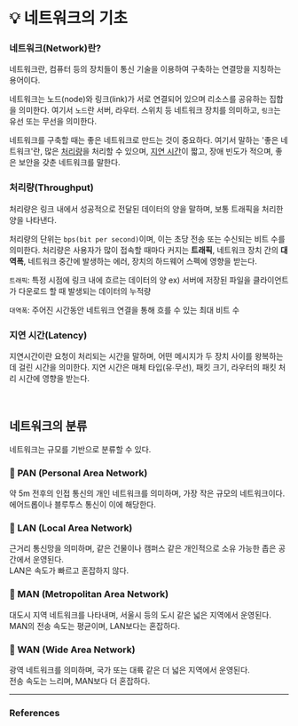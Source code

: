 # 💡 네트워크의 기초

### 네트워크(Network)란?
네트워크란, 컴퓨터 등의 장치들이 통신 기술을 이용하여 구축하는 연결망을 지칭하는 용어이다.

네트워크는 노드(node)와 링크(link)가 서로 연결되어 있으며 리소스를 공유하는 집합을 의미한다.
여기서 `노드`란 서버, 라우터. 스위치 등 네트워크 장치를 의미하고, `링크`는 유선 또는 무선을 의미한다.

네트워크를 구축할 때는 좋은 네트워크로 만드는 것이 중요하다.
여기서 말하는 '좋은 네트워크'란, 많은 [처리량](#처리량throughput)을 처리할 수 있으며, [지연 시간](#지연-시간latency)이 짧고, 
장애 빈도가 적으며, 좋은 보안을 갖춘 네트워크를 말한다.

### 처리량(Throughput)
처리량은 링크 내에서 성공적으로 전달된 데이터의 양을 말하며, 보통 트래픽을 처리한 양을 나타낸다.

처리량의 단위는 `bps(bit per second)`이며, 이는 초당 전송 또는 수신되는 비트 수를 의미한다. 
처리량은 사용자가 많이 접속할 때마다 커지는 **트래픽**, 네트워크 장치 간의 **대역폭**, 네트워크 중간에 발생하는 에러, 장치의 하드웨어 스펙에 영향을 받는다.

`트래픽`: 특정 시점에 링크 내에 흐르는 데이터의 양
ex) 서버에 저장된 파일을 클라이언트가 다운로드 할 때 발생되는 데이터의 누적량

`대역폭`: 주어진 시간동안 네트워크 연결을 통해 흐를 수 있는 최대 비트 수

### 지연 시간(Latency)
지연시간이란 요청이 처리되는 시간을 말하며, 어떤 메시지가 두 장치 사이를 왕복하는 데 걸린 시간을 의미한다.
지연 시간은 매체 타입(유∙무선), 패킷 크기, 라우터의 패킷 처리 시간에 영향을 받는다.


<br>

## 네트워크의 분류
네트워크는 규모를 기반으로 분류할 수 있다.   
### 📍 PAN (Personal Area Network)
약 5m 전후의 인접 통신의 개인 네트워크를 의미하며, 가장 작은 규모의 네트워크이다.    
에어드롭이나 블루투스 통신이 이에 해당한다.

### 📍 LAN (Local Area Network)
근거리 통신망을 의미하며, 같은 건물이나 캠퍼스 같은 개인적으로 소유 가능한 좁은 공간에서 운영된다.  
LAN은 속도가 빠르고 혼잡하지 않다.

### 📍 MAN (Metropolitan Area Network)
대도시 지역 네트워크를 나타내며, 서울시 등의 도시 같은 넓은 지역에서 운영된다.   
MAN의 전송 속도는 평균이며, LAN보다는 혼잡하다.

### 📍 WAN (Wide Area Network)
광역 네트워크를 의미하며, 국가 또는 대륙 같은 더 넓은 지역에서 운영된다.  
전송 속도는 느리며, MAN보다 더 혼잡하다.




-------------------------------------------------


### References
